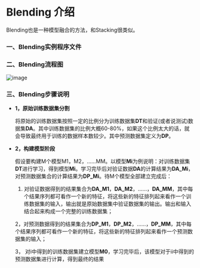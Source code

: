 # Blending 介绍

Blending也是一种模型融合的方法，和Stacking很类似。

### 一、Blending实例程序文件


### 二、Blending流程图

  ![image](https://github.com/Anfany/Machine-Learning-for-Beginner-by-Python3/blob/master/Blending/blend.png)

### 三、Blending步骤说明

* **1，原始训练数据集分割**

   将原始的训练数据集按照一定的比例分为训练数据集**DT**和验证(或者说测试)数据集**DA**。其中训练数据集的比例大概60-80%，如果这个比例太大的话，就会导致最终用于训练的数据样本数较少。其中预测数据集定义为**DP**。
   
* **2，构建模型阶段**

   假设要构建M个模型M1，M2，……MM。以模型**Mi**为例说明：对训练数据集**DT**进行学习，得到模型**Mi**。学习完毕后对验证数据**DA**的计算结果为**DA_Mi**，对预测数据集合的计算结果为**DP_Mi**。待M个模型全部建立完成后：
   
   1. 对验证数据得到的结果集合为**DA_M1**，**DA_M2**，……，**DA_MM**，其中每个结果序列都可看作一个新的特征，将这些新的特征排列起来看作一个训练数据集的输入，输出就是原始数据集中验证数据集的输出。输出和输入结合起来构成一个完整的训练数据集；
   
   2，对预测数据得到的结果集合为**DP_M1**，**DP_M2**，……，**DP_MM**，其中每个结果序列都可看作一个新的特征，将这些新的特征排列起来看作一个预测数据集的输入；
   
   3， 对i中得到的训练数据集建立模型**M0**，学习完毕后，该模型对于ii中得到的预测数据集进行计算，得到最终的结果
   
   
   
   
   
   
   
 




